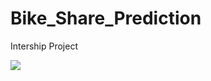 # Bike_Share_Prediction
Intership Project 

[![](https://i.imgur.com/R90YMpL.jpg])](https://youtu.be/WswH6Z0Z1-o)
